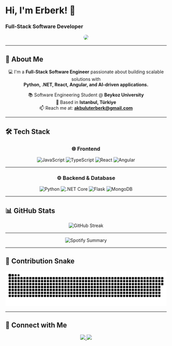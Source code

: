 # Hi, I'm Erberk! 👋  
### Full-Stack Software Developer

<div align="center">
  <img src="https://media1.tenor.com/m/IJ3zsdxeavAAAAAC/studio-ghibli-ponyo-on-the-cliff.gif" width="250" style="border-radius: 15px;" />
</div>

---

## 🚀 About Me  

<div align="center">

💻 I'm a **Full-Stack Software Engineer** passionate about building scalable solutions with  
**Python, .NET, React, Angular, and AI-driven applications.**

📚 Software Engineering Student @ **Beykoz University**  
📍 Based in **Istanbul, Türkiye**  
📫 Reach me at: **akbuluterberk@gmail.com**  

</div>

---

## 🛠️ Tech Stack  

<div align="center">

### 🌐 Frontend  
<img src="https://cdn.jsdelivr.net/gh/devicons/devicon/icons/javascript/javascript-original.svg" height="40" title="JavaScript" /> 
<img src="https://cdn.jsdelivr.net/gh/devicons/devicon/icons/typescript/typescript-original.svg" height="40" title="TypeScript" />  
<img src="https://cdn.jsdelivr.net/gh/devicons/devicon/icons/react/react-original.svg" height="40" title="React" /> 
<img src="https://cdn.jsdelivr.net/gh/devicons/devicon/icons/angularjs/angularjs-original.svg" height="40" title="Angular" />  

---

### ⚙️ Backend & Database  
<img src="https://cdn.jsdelivr.net/gh/devicons/devicon/icons/python/python-original.svg" height="40" title="Python" />  
<img src="https://cdn.jsdelivr.net/gh/devicons/devicon/icons/dotnetcore/dotnetcore-original.svg" height="40" title=".NET Core" />  
<img src="https://cdn.jsdelivr.net/gh/devicons/devicon/icons/flask/flask-original.svg" height="40" title="Flask" />  
<img src="https://cdn.jsdelivr.net/gh/devicons/devicon/icons/mongodb/mongodb-original.svg" height="40" title="MongoDB" />  

</div>

---

## 📊 GitHub Stats  

<div align="center">
  <img src="https://github-readme-streak-stats.herokuapp.com/?user=erberkk&theme=dracula&hide_border=true" alt="GitHub Streak" />
</div>

---

<div align="center">

![Spotify Summary](https://spotify-for-readme-pi.vercel.app/api/spotify/zk0e8yk1gnwx793n61k0aflb6)
           
</div>

---

## 🐍 Contribution Snake  

<div align="center">
  <picture>
    <source media="(prefers-color-scheme: dark)" srcset="https://raw.githubusercontent.com/erberkk/erberkk/output/github-snake-dark.svg" />
    <source media="(prefers-color-scheme: light)" srcset="https://raw.githubusercontent.com/erberkk/erberkk/output/github-snake.svg" />
    <img alt="GitHub Contribution Snake" src="https://raw.githubusercontent.com/erberkk/erberkk/output/github-snake.svg" />
  </picture>
</div>

---

## 📱 Connect with Me  

<div align="center">
  <a href="https://www.linkedin.com/in/erberk-akbulut/" target="_blank">
    <img src="https://img.shields.io/badge/LinkedIn-0077B5?style=for-the-badge&logo=linkedin&logoColor=white" />
  </a>
  <a href="https://www.instagram.com/_erberk/" target="_blank">
    <img src="https://img.shields.io/badge/Instagram-E4405F?style=for-the-badge&logo=instagram&logoColor=white" />
  </a>
</div>
